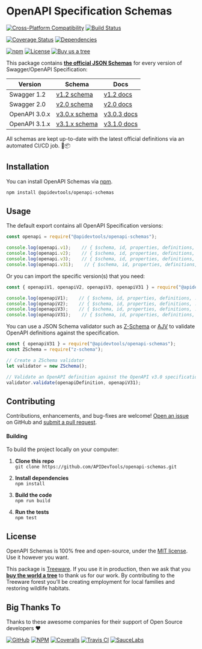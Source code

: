 # OpenAPI Specification Schemas

[![Cross-Platform Compatibility](https://apitools.dev/img/badges/os-badges.svg)](https://github.com/APIDevTools/openapi-schemas/actions)
[![Build Status](https://github.com/APIDevTools/openapi-schemas/workflows/CI-CD/badge.svg?branch=master)](https://github.com/APIDevTools/openapi-schemas/actions)

[![Coverage Status](https://coveralls.io/repos/github/APIDevTools/openapi-schemas/badge.svg?branch=master)](https://coveralls.io/github/APIDevTools/openapi-schemas)
[![Dependencies](https://david-dm.org/APIDevTools/openapi-schemas.svg)](https://david-dm.org/APIDevTools/openapi-schemas)

[![npm](https://img.shields.io/npm/v/@apidevtools/openapi-schemas.svg)](https://www.npmjs.com/package/@apidevtools/openapi-schemas)
[![License](https://img.shields.io/npm/l/@apidevtools/openapi-schemas.svg)](LICENSE)
[![Buy us a tree](https://img.shields.io/badge/Treeware-%F0%9F%8C%B3-lightgreen)](https://plant.treeware.earth/APIDevTools/openapi-schemas)



This package contains [**the official JSON Schemas**](https://github.com/OAI/OpenAPI-Specification/tree/master/schemas) for every version of Swagger/OpenAPI Specification:

| Version | Schema | Docs
|---------|--------|-------
| Swagger 1.2   | [v1.2 schema](https://github.com/OAI/OpenAPI-Specification/tree/master/schemas/v1.2)               | [v1.2 docs](https://github.com/OAI/OpenAPI-Specification/blob/master/versions/1.2.md)
| Swagger 2.0   | [v2.0 schema](https://github.com/OAI/OpenAPI-Specification/blob/master/schemas/v2.0/schema.json)   | [v2.0 docs](https://github.com/OAI/OpenAPI-Specification/blob/master/versions/2.0.md)
| OpenAPI 3.0.x | [v3.0.x schema](https://github.com/OAI/OpenAPI-Specification/blob/master/schemas/v3.0/schema.json) | [v3.0.3 docs](https://github.com/OAI/OpenAPI-Specification/blob/master/versions/3.0.3.md)
| OpenAPI 3.1.x | [v3.1.x schema](https://github.com/OAI/OpenAPI-Specification/blob/master/schemas/v3.1/schema.json) | [v3.1.0 docs](https://github.com/OAI/OpenAPI-Specification/blob/master/versions/3.1.0.md)


All schemas are kept up-to-date with the latest official definitions via an automated CI/CD job. 🤖📦



Installation
--------------------------
You can install OpenAPI Schemas via [npm](https://docs.npmjs.com/about-npm/).

```bash
npm install @apidevtools/openapi-schemas
```



Usage
--------------------------

The default export contains all OpenAPI Specification versions:

```javascript
const openapi = require("@apidevtools/openapi-schemas");

console.log(openapi.v1);    // { $schema, id, properties, definitions, ... }
console.log(openapi.v2);    // { $schema, id, properties, definitions, ... }
console.log(openapi.v3);    // { $schema, id, properties, definitions, ... }
console.log(openapi.v31);    // { $schema, id, properties, definitions, ... }
```

Or you can import the specific version(s) that you need:

```javascript
const { openapiV1, openapiV2, openapiV3, openapiV31 } = require("@apidevtools/openapi-schemas");

console.log(openapiV1);    // { $schema, id, properties, definitions, ... }
console.log(openapiV2);    // { $schema, id, properties, definitions, ... }
console.log(openapiV3);    // { $schema, id, properties, definitions, ... }
console.log(openapiV31);    // { $schema, id, properties, definitions, ... }
```

You can use a JSON Schema validator such as [Z-Schema](https://www.npmjs.com/package/z-schema) or [AJV](https://www.npmjs.com/package/ajv) to validate OpenAPI definitions against the specification.

```javascript
const { openapiV31 } = require("@apidevtools/openapi-schemas");
const ZSchema = require("z-schema");

// Create a ZSchema validator
let validator = new ZSchema();

// Validate an OpenAPI definition against the OpenAPI v3.0 specification
validator.validate(openapiDefinition, openapiV31);
```



Contributing
--------------------------
Contributions, enhancements, and bug-fixes are welcome!  [Open an issue](https://github.com/APIDevTools/openapi-schemas/issues) on GitHub and [submit a pull request](https://github.com/APIDevTools/openapi-schemas/pulls).

#### Building
To build the project locally on your computer:

1. __Clone this repo__<br>
`git clone https://github.com/APIDevTools/openapi-schemas.git`

2. __Install dependencies__<br>
`npm install`

3. __Build the code__<br>
`npm run build`

4. __Run the tests__<br>
`npm test`



License
--------------------------
OpenAPI Schemas is 100% free and open-source, under the [MIT license](LICENSE). Use it however you want.

This package is [Treeware](http://treeware.earth). If you use it in production, then we ask that you [**buy the world a tree**](https://plant.treeware.earth/APIDevTools/openapi-schemas) to thank us for our work. By contributing to the Treeware forest you’ll be creating employment for local families and restoring wildlife habitats.



Big Thanks To
--------------------------
Thanks to these awesome companies for their support of Open Source developers ❤

[![GitHub](https://apitools.dev/img/badges/github.svg)](https://github.com/open-source)
[![NPM](https://apitools.dev/img/badges/npm.svg)](https://www.npmjs.com/)
[![Coveralls](https://apitools.dev/img/badges/coveralls.svg)](https://coveralls.io)
[![Travis CI](https://apitools.dev/img/badges/travis-ci.svg)](https://travis-ci.com)
[![SauceLabs](https://apitools.dev/img/badges/sauce-labs.svg)](https://saucelabs.com)

